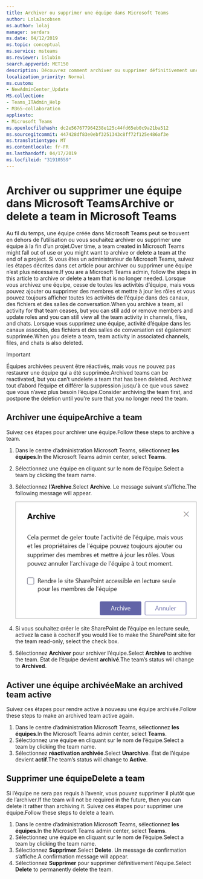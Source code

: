 ```yaml
---
title: Archiver ou supprimer une équipe dans Microsoft Teams
author: LolaJacobsen
ms.author: lolaj
manager: serdars
ms.date: 04/12/2019
ms.topic: conceptual
ms.service: msteams
ms.reviewer: islubin
search.appverid: MET150
description: Découvrez comment archiver ou supprimer définitivement une équipe.
localization_priority: Normal
ms.custom:
- NewAdminCenter_Update
MS.collection:
- Teams_ITAdmin_Help
- M365-collaboration
appliesto:
- Microsoft Teams
ms.openlocfilehash: dc2e567677964238e125c44fd65eb0c9a21ba512
ms.sourcegitcommit: 447428df83e0ebf3251343c8ff72f125e486af3e
ms.translationtype: MT
ms.contentlocale: fr-FR
ms.lasthandoff: 04/17/2019
ms.locfileid: "31910559"
---
```

<a name="archive-or-delete-a-team-in-microsoft-teams"></a><span data-ttu-id="9d6bf-103">Archiver ou supprimer une équipe dans Microsoft Teams</span><span class="sxs-lookup"><span data-stu-id="9d6bf-103">Archive or delete a team in Microsoft Teams</span></span>
===========================================

<span data-ttu-id="9d6bf-104">Au fil du temps, une équipe créée dans Microsoft Teams peut se trouvent en dehors de l’utilisation ou vous souhaitez archiver ou supprimer une équipe à la fin d’un projet.</span><span class="sxs-lookup"><span data-stu-id="9d6bf-104">Over time, a team created in Microsoft Teams might fall out of use or you might want to archive or delete a team at the end of a project.</span></span> <span data-ttu-id="9d6bf-105">Si vous êtes un administrateur de Microsoft Teams, suivez les étapes décrites dans cet article pour archiver ou supprimer une équipe n’est plus nécessaire.</span><span class="sxs-lookup"><span data-stu-id="9d6bf-105">If you are a Microsoft Teams admin, follow the steps in this article to archive or delete a team that is no longer needed.</span></span> <span data-ttu-id="9d6bf-106">Lorsque vous archivez une équipe, cesse de toutes les activités d’équipe, mais vous pouvez ajouter ou supprimer des membres et mettre à jour les rôles et vous pouvez toujours afficher toutes les activités de l’équipe dans des canaux, des fichiers et des salles de conversation.</span><span class="sxs-lookup"><span data-stu-id="9d6bf-106">When you archive a team, all activity for that team ceases, but you can still add or remove members and update roles and you can still view all the team activity in channels, files, and chats.</span></span> <span data-ttu-id="9d6bf-107">Lorsque vous supprimez une équipe, activité d’équipe dans les canaux associés, des fichiers et des salles de conversation est également supprimée.</span><span class="sxs-lookup"><span data-stu-id="9d6bf-107">When you delete a team, team activity in associated channels, files, and chats is also deleted.</span></span> 

> [!IMPORTANT]
> <span data-ttu-id="9d6bf-108">Équipes archivées peuvent être réactivés, mais vous ne pouvez pas restaurer une équipe qui a été supprimée.</span><span class="sxs-lookup"><span data-stu-id="9d6bf-108">Archived teams can be reactivated, but you can’t undelete a team that has been deleted.</span></span> <span data-ttu-id="9d6bf-109">Archivez tout d’abord l’équipe et différer la suppression jusqu'à ce que vous savez que vous n’avez plus besoin l’équipe.</span><span class="sxs-lookup"><span data-stu-id="9d6bf-109">Consider archiving the team first, and postpone the deletion until you're sure that you no longer need the team.</span></span>

## <a name="archive-a-team"></a><span data-ttu-id="9d6bf-110">Archiver une équipe</span><span class="sxs-lookup"><span data-stu-id="9d6bf-110">Archive a team</span></span>

<span data-ttu-id="9d6bf-111">Suivez ces étapes pour archiver une équipe.</span><span class="sxs-lookup"><span data-stu-id="9d6bf-111">Follow these steps to archive a team.</span></span>

1. <span data-ttu-id="9d6bf-112">Dans le centre d’administration Microsoft Teams, sélectionnez **les équipes**.</span><span class="sxs-lookup"><span data-stu-id="9d6bf-112">In the Microsoft Teams admin center, select **Teams**.</span></span>
2. <span data-ttu-id="9d6bf-113">Sélectionnez une équipe en cliquant sur le nom de l’équipe.</span><span class="sxs-lookup"><span data-stu-id="9d6bf-113">Select a team by clicking the team name.</span></span>
3. <span data-ttu-id="9d6bf-114">Sélectionnez **l’Archive**.</span><span class="sxs-lookup"><span data-stu-id="9d6bf-114">Select **Archive**.</span></span> <span data-ttu-id="9d6bf-115">Le message suivant s’affiche.</span><span class="sxs-lookup"><span data-stu-id="9d6bf-115">The following message will appear.</span></span>

    ![Message d’archivage capture d’écran des équipes](media/teams-archive-message.png)

4. <span data-ttu-id="9d6bf-117">Si vous souhaitez créer le site SharePoint de l’équipe en lecture seule, activez la case à cocher.</span><span class="sxs-lookup"><span data-stu-id="9d6bf-117">If you would like to make the SharePoint site for the team read-only, select the check box.</span></span>
5. <span data-ttu-id="9d6bf-118">Sélectionnez **Archiver** pour archiver l’équipe.</span><span class="sxs-lookup"><span data-stu-id="9d6bf-118">Select **Archive** to archive the team.</span></span> <span data-ttu-id="9d6bf-119">État de l’équipe devient **archivé**.</span><span class="sxs-lookup"><span data-stu-id="9d6bf-119">The team’s status will change to **Archived**.</span></span>

## <a name="make-an-archived-team-active"></a><span data-ttu-id="9d6bf-120">Activer une équipe archivée</span><span class="sxs-lookup"><span data-stu-id="9d6bf-120">Make an archived team active</span></span>

<span data-ttu-id="9d6bf-121">Suivez ces étapes pour rendre active à nouveau une équipe archivée.</span><span class="sxs-lookup"><span data-stu-id="9d6bf-121">Follow these steps to make an archived team active again.</span></span>

1. <span data-ttu-id="9d6bf-122">Dans le centre d’administration Microsoft Teams, sélectionnez **les équipes**.</span><span class="sxs-lookup"><span data-stu-id="9d6bf-122">In the Microsoft Teams admin center, select **Teams**.</span></span>
2. <span data-ttu-id="9d6bf-123">Sélectionnez une équipe en cliquant sur le nom de l’équipe.</span><span class="sxs-lookup"><span data-stu-id="9d6bf-123">Select a team by clicking the team name.</span></span>
3. <span data-ttu-id="9d6bf-124">Sélectionnez **réactivation archivée**.</span><span class="sxs-lookup"><span data-stu-id="9d6bf-124">Select **Unarchive**.</span></span> <span data-ttu-id="9d6bf-125">État de l’équipe devient **actif**.</span><span class="sxs-lookup"><span data-stu-id="9d6bf-125">The team’s status will change to **Active**.</span></span>

## <a name="delete-a-team"></a><span data-ttu-id="9d6bf-126">Supprimer une équipe</span><span class="sxs-lookup"><span data-stu-id="9d6bf-126">Delete a team</span></span>

<span data-ttu-id="9d6bf-127">Si l’équipe ne sera pas requis à l’avenir, vous pouvez supprimer il plutôt que de l’archiver.</span><span class="sxs-lookup"><span data-stu-id="9d6bf-127">If the team will not be required in the future, then you can delete it rather than archiving it.</span></span> <span data-ttu-id="9d6bf-128">Suivez ces étapes pour supprimer une équipe.</span><span class="sxs-lookup"><span data-stu-id="9d6bf-128">Follow these steps to delete a team.</span></span>

1.  <span data-ttu-id="9d6bf-129">Dans le centre d’administration Microsoft Teams, sélectionnez **les équipes**.</span><span class="sxs-lookup"><span data-stu-id="9d6bf-129">In the Microsoft Teams admin center, select **Teams**.</span></span>
2.  <span data-ttu-id="9d6bf-130">Sélectionnez une équipe en cliquant sur le nom de l’équipe.</span><span class="sxs-lookup"><span data-stu-id="9d6bf-130">Select a team by clicking the team name.</span></span>
3.  <span data-ttu-id="9d6bf-131">Sélectionnez **Supprimer**.</span><span class="sxs-lookup"><span data-stu-id="9d6bf-131">Select **Delete**.</span></span> <span data-ttu-id="9d6bf-132">Un message de confirmation s’affiche.</span><span class="sxs-lookup"><span data-stu-id="9d6bf-132">A confirmation message will appear.</span></span>
4.  <span data-ttu-id="9d6bf-133">Sélectionnez **Supprimer** pour supprimer définitivement l’équipe.</span><span class="sxs-lookup"><span data-stu-id="9d6bf-133">Select **Delete** to permanently delete the team.</span></span>



